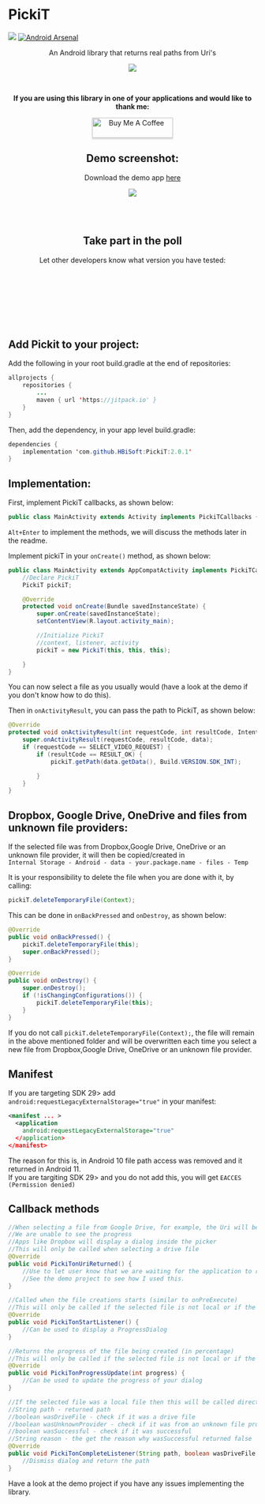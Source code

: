 # PickiT 
[![](https://jitpack.io/v/HBiSoft/PickiT.svg)](https://jitpack.io/#HBiSoft/PickiT)
[![Android Arsenal]( https://img.shields.io/badge/Android%20Arsenal-PickiT-green.svg?style=flat )]( https://android-arsenal.com/details/1/7890 )

<p align="center">An Android library that returns real paths from Uri's</p>

<p align="center"><img src="https://user-images.githubusercontent.com/35602540/63160498-37d88780-c01e-11e9-95f7-d6fac239f53b.png"></p>

</br>

**<p align="center">If you are using this library in one of your applications and would like to thank me:</p>**

<p align="center"><a href="https://www.buymeacoffee.com/HBiSoft" target="_blank" ><img src="https://www.buymeacoffee.com/assets/img/custom_images/orange_img.png" alt="Buy Me A Coffee" style="height: 41px !important;width: 164px !important;box-shadow: 0px 3px 2px 0px rgba(190, 190, 190, 0.5) !important;-webkit-box-shadow: 0px 3px 2px 0px rgba(190, 190, 190, 0.5) !important;" ></a></p>

<h2 align="center"><b>Demo screenshot:</b></h2>

<p align="center">Download the demo app  <a href="https://github.com/HBiSoft/PickiT/releases/download/2.0.1/PickiTDemo.apk"><nobr>here</nobr></a></p>

<p align="center"><img src="https://user-images.githubusercontent.com/35602540/63206870-1c708980-c0bd-11e9-96dc-374a8a434c0e.png"</p>

</br></br>

<h2 align="center"><b>Take part in the poll</b></h2>

<p align="center">Let other developers know what version you have tested:</p></br></br>

<p align="center"><a href="https://api.gh-polls.com/poll/01EEAANG18KCS6TPFC5YVWKQGW/Android%2011/vote"><img src="https://api.gh-polls.com/poll/01EEAANG18KCS6TPFC5YVWKQGW/Android%2011" alt=""></a></p>
<p align="center"><a href="https://api.gh-polls.com/poll/01EEAANG18KCS6TPFC5YVWKQGW/Android%2010/vote"><img src="https://api.gh-polls.com/poll/01EEAANG18KCS6TPFC5YVWKQGW/Android%2010" alt=""></a></p>
<p align="center"><a href="https://api.gh-polls.com/poll/01EEAANG18KCS6TPFC5YVWKQGW/Android%209%20and%20lower/vote"><img src="https://api.gh-polls.com/poll/01EEAANG18KCS6TPFC5YVWKQGW/Android%209%20and%20lower" alt=""></a></p>

</br>

Add Pickit to your project:
---

Add the following in your root build.gradle at the end of repositories:

```java
allprojects {
    repositories {
        ...
        maven { url 'https://jitpack.io' }
    }
}
```
    
Then, add the dependency, in your app level build.gradle:

```java
dependencies {
    implementation 'com.github.HBiSoft:PickiT:2.0.1'
}
```
    
Implementation:
---
    
First, implement PickiT callbacks, as shown below:

```java
public class MainActivity extends Activity implements PickiTCallbacks {
```

`Alt+Enter` to implement the methods, we will discuss the methods later in the readme.

Implement pickiT in your `onCreate()` method, as shown below:

```java
public class MainActivity extends AppCompatActivity implements PickiTCallbacks {
    //Declare PickiT
    PickiT pickiT;

    @Override
    protected void onCreate(Bundle savedInstanceState) {
        super.onCreate(savedInstanceState);
        setContentView(R.layout.activity_main);

        //Initialize PickiT
        //context, listener, activity
        pickiT = new PickiT(this, this, this);

    }
}
```
    
You can now select a file as you usually would (have a look at the demo if you don't know how to do this).

Then in `onActivityResult`, you can pass the path to PickiT, as shown below:

```java
@Override
protected void onActivityResult(int requestCode, int resultCode, Intent data) {
    super.onActivityResult(requestCode, resultCode, data);
    if (requestCode == SELECT_VIDEO_REQUEST) {
        if (resultCode == RESULT_OK) {
            pickiT.getPath(data.getData(), Build.VERSION.SDK_INT);

        }
    }
}
```

Dropbox, Google Drive, OneDrive and files from unknown file providers:
---
    
If the selected file was from Dropbox,Google Drive, OneDrive or an unknown file provider, it will then be copied/created in</br> 
`Internal Storage - Android - data - your.package.name - files - Temp`

It is your responsibility to delete the file when you are done with it, by calling:

```java
pickiT.deleteTemporaryFile(Context);
```
This can be done in `onBackPressed` and `onDestroy`, as shown below:

```java
@Override
public void onBackPressed() {
    pickiT.deleteTemporaryFile(this);
    super.onBackPressed();
}

@Override
public void onDestroy() {
    super.onDestroy();
    if (!isChangingConfigurations()) {
        pickiT.deleteTemporaryFile(this);
    }
}
```

If you do not call `pickiT.deleteTemporaryFile(Context);`, the file will remain in the above mentioned folder and will be overwritten each time you select a new file from Dropbox,Google Drive, OneDrive or an unknown file provider.

Manifest
---
If you are targeting SDK 29> add `android:requestLegacyExternalStorage="true"` in your manifest:
```xml
<manifest ... >
  <application 
    android:requestLegacyExternalStorage="true" 
  </application>
</manifest>
```
The reason for this is, in Android 10 file path access was removed and it returned in Android 11.
<br>If you are targiting SDK 29> and you do not add this, you will get `EACCES (Permission denied)`
    
Callback methods
---

```java
//When selecting a file from Google Drive, for example, the Uri will be returned before the file is available(if it has not yet been cached/downloaded).
//We are unable to see the progress
//Apps like Dropbox will display a dialog inside the picker
//This will only be called when selecting a drive file
@Override
public void PickiTonUriReturned() {
    //Use to let user know that we are waiting for the application to return the file
    //See the demo project to see how I used this.
}

//Called when the file creations starts (similar to onPreExecute)
//This will only be called if the selected file is not local or if the file is from an unknown file provider
@Override
public void PickiTonStartListener() {
    //Can be used to display a ProgressDialog
}

//Returns the progress of the file being created (in percentage)
//This will only be called if the selected file is not local or if the file is from an unknown file provider
@Override
public void PickiTonProgressUpdate(int progress) {
    //Can be used to update the progress of your dialog
}

//If the selected file was a local file then this will be called directly, returning the path as a String.
//String path - returned path
//boolean wasDriveFile - check if it was a drive file
//boolean wasUnknownProvider - check if it was from an unknown file provider
//boolean wasSuccessful - check if it was successful
//String reason - the get the reason why wasSuccessful returned false
@Override
public void PickiTonCompleteListener(String path, boolean wasDriveFile, boolean wasUnknownProvider, boolean wasSuccessful, String reason) {
    //Dismiss dialog and return the path
}
```
 
 Have a look at the demo project if you have any issues implementing the library.
